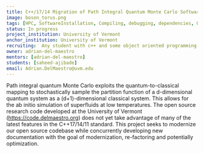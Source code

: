 ```yaml
---
title: C++/17/14 Migration of Path Integral Quantum Monte Carlo Software
image: boson_torus.png
tags: [HPC, SoftwareInstallation, Compiling, debugging, dependencies, Quantum-Mechanics, Simulations, performance, performance tuning, programming]
status: In progress
project_institution: University of Vermont
anchor_institution: University of Vermont
recruiting:  Any student with c++ and some object oriented programming experience who has an undergrad level understanding of statistical mechanics.
owner: adrian-del-maestro
mentors: [adrian-del-maestro]
students: [saheed-ajibade]
email: Adrian.DelMaestro@uvm.edu
---
```


Path integral quantum Monte Carlo exploits the quantum-to-classical mapping to stochastically sample the partition function of a d-dimensional quantum system as a (d+1)-dimensional classical system. This allows for the ab initio simulation of superfluids at low temperatures. The open source research code developed at the University of Vermont (https://code.delmaestro.org) does not yet take advantage of many of the latest features in the C++17/14/11 standard. This project seeks to modernize our open source codebase while concurrently developing new documentation with the goal of modernization, re-factoring and potentially optimization.
